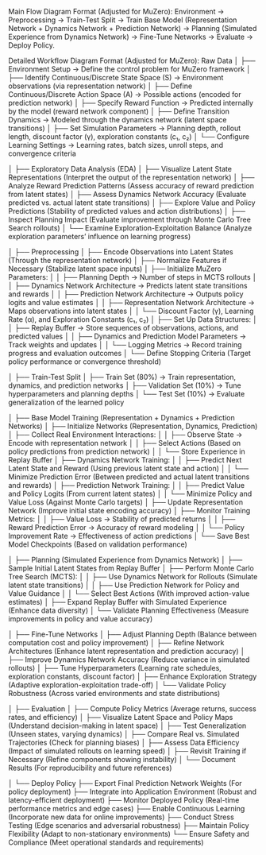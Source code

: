 Main Flow Diagram Format (Adjusted for MuZero):
Environment → Preprocessing → Train-Test Split → Train Base Model (Representation Network + Dynamics Network + Prediction Network) → Planning (Simulated Experience from Dynamics Network) → Fine-Tune Networks → Evaluate → Deploy Policy.

Detailed Workflow Diagram Format (Adjusted for MuZero):
Raw Data
│
├── Environment Setup → Define the control problem for MuZero framework
│ ├── Identify Continuous/Discrete State Space (S) → Environment observations (via representation network)
│ ├── Define Continuous/Discrete Action Space (A) → Possible actions (encoded for prediction network)
│ ├── Specify Reward Function → Predicted internally by the model (reward network component)
│ ├── Define Transition Dynamics → Modeled through the dynamics network (latent space transitions)
│ ├── Set Simulation Parameters → Planning depth, rollout length, discount factor (γ), exploration constants (c₁, c₂)
│ └── Configure Learning Settings → Learning rates, batch sizes, unroll steps, and convergence criteria

│
├── Exploratory Data Analysis (EDA)
│ ├── Visualize Latent State Representations (Interpret the output of the representation network)
│ ├── Analyze Reward Prediction Patterns (Assess accuracy of reward prediction from latent states)
│ ├── Assess Dynamics Network Accuracy (Evaluate predicted vs. actual latent state transitions)
│ ├── Explore Value and Policy Predictions (Stability of predicted values and action distributions)
│ ├── Inspect Planning Impact (Evaluate improvement through Monte Carlo Tree Search rollouts)
│ └── Examine Exploration-Exploitation Balance (Analyze exploration parameters’ influence on learning progress)

│
├── Preprocessing
│ ├── Encode Observations into Latent States (Through the representation network)
│ ├── Normalize Features if Necessary (Stabilize latent space inputs)
│ ├── Initialize MuZero Parameters:
│ │ ├── Planning Depth → Number of steps in MCTS rollouts
│ │ ├── Dynamics Network Architecture → Predicts latent state transitions and rewards
│ │ ├── Prediction Network Architecture → Outputs policy logits and value estimates
│ │ ├── Representation Network Architecture → Maps observations into latent states
│ │ └── Discount Factor (γ), Learning Rate (α), and Exploration Constants (c₁, c₂)
│ ├── Set Up Data Structures:
│ │ ├── Replay Buffer → Store sequences of observations, actions, and predicted values
│ │ ├── Dynamics and Prediction Model Parameters → Track weights and updates
│ │ └── Logging Metrics → Record training progress and evaluation outcomes
│ └── Define Stopping Criteria (Target policy performance or convergence threshold)

│
├── Train-Test Split
│ ├── Train Set (80%) → Train representation, dynamics, and prediction networks
│ ├── Validation Set (10%) → Tune hyperparameters and planning depths
│ └── Test Set (10%) → Evaluate generalization of the learned policy

│
├── Base Model Training (Representation + Dynamics + Prediction Networks)
│ ├── Initialize Networks (Representation, Dynamics, Prediction)
│ ├── Collect Real Environment Interactions:
│ │ ├── Observe State → Encode with representation network
│ │ ├── Select Actions (Based on policy predictions from prediction network)
│ │ └── Store Experience in Replay Buffer
│ ├── Dynamics Network Training:
│ │ ├── Predict Next Latent State and Reward (Using previous latent state and action)
│ │ └── Minimize Prediction Error (Between predicted and actual latent transitions and rewards)
│ ├── Prediction Network Training:
│ │ ├── Predict Value and Policy Logits (From current latent states)
│ │ └── Minimize Policy and Value Loss (Against Monte Carlo targets)
│ ├── Update Representation Network (Improve initial state encoding accuracy)
│ ├── Monitor Training Metrics:
│ │ ├── Value Loss → Stability of predicted returns
│ │ ├── Reward Prediction Error → Accuracy of reward modeling
│ │ └── Policy Improvement Rate → Effectiveness of action predictions
│ └── Save Best Model Checkpoints (Based on validation performance)

│
├── Planning (Simulated Experience from Dynamics Network)
│ ├── Sample Initial Latent States from Replay Buffer
│ ├── Perform Monte Carlo Tree Search (MCTS):
│ │ ├── Use Dynamics Network for Rollouts (Simulate latent state transitions)
│ │ ├── Use Prediction Network for Policy and Value Guidance
│ │ └── Select Best Actions (With improved action-value estimates)
│ ├── Expand Replay Buffer with Simulated Experience (Enhance data diversity)
│ └── Validate Planning Effectiveness (Measure improvements in policy and value accuracy)

│
├── Fine-Tune Networks
│ ├── Adjust Planning Depth (Balance between computation cost and policy improvement)
│ ├── Refine Network Architectures (Enhance latent representation and prediction accuracy)
│ ├── Improve Dynamics Network Accuracy (Reduce variance in simulated rollouts)
│ ├── Tune Hyperparameters (Learning rate schedules, exploration constants, discount factor)
│ ├── Enhance Exploration Strategy (Adaptive exploration-exploitation trade-off)
│ └── Validate Policy Robustness (Across varied environments and state distributions)

│
├── Evaluation
│ ├── Compute Policy Metrics (Average returns, success rates, and efficiency)
│ ├── Visualize Latent Space and Policy Maps (Understand decision-making in latent space)
│ ├── Test Generalization (Unseen states, varying dynamics)
│ ├── Compare Real vs. Simulated Trajectories (Check for planning biases)
│ ├── Assess Data Efficiency (Impact of simulated rollouts on learning speed)
│ ├── Revisit Training if Necessary (Refine components showing instability)
│ └── Document Results (For reproducibility and future references)

│
└── Deploy Policy
├── Export Final Prediction Network Weights (For policy deployment)
├── Integrate into Application Environment (Robust and latency-efficient deployment)
├── Monitor Deployed Policy (Real-time performance metrics and edge cases)
├── Enable Continuous Learning (Incorporate new data for online improvements)
├── Conduct Stress Testing (Edge scenarios and adversarial robustness)
├── Maintain Policy Flexibility (Adapt to non-stationary environments)
└── Ensure Safety and Compliance (Meet operational standards and requirements)